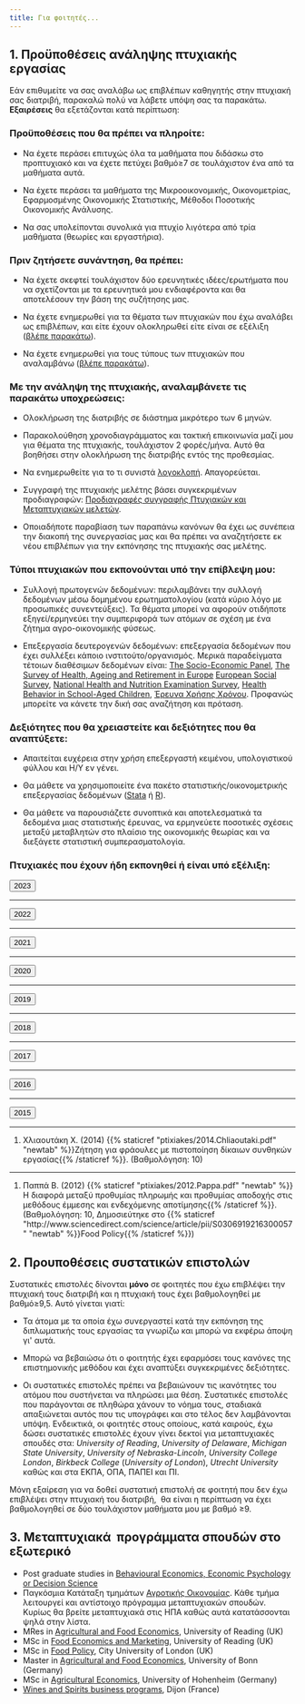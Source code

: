 ```yaml
---
title: Για φοιτητές...
---
```

<h2>1. Προϋποθέσεις ανάληψης πτυχιακής εργασίας</h2>

Εάν επιθυμείτε να σας αναλάβω ως επιβλέπων καθηγητής στην πτυχιακή σας διατριβή, παρακαλώ πολύ να λάβετε υπόψη σας τα παρακάτω. **Εξαιρέσεις** θα εξετάζονται κατά περίπτωση:

<h3>Προϋποθέσεις που θα πρέπει να πληροίτε:</h3>

- Να έχετε περάσει επιτυχώς όλα τα μαθήματα που διδάσκω στο προπτυχιακό και να έχετε πετύχει βαθμό≥7 σε τουλάχιστον ένα από τα μαθήματα αυτά.

- Να έχετε περάσει τα μαθήματα της Μικροοικονομικής, Οικονομετρίας, Εφαρμοσμένης Οικονομικής Στατιστικής, Μέθοδοι Ποσοτικής Οικονομικής Ανάλυσης.

- Να σας υπολείπονται συνολικά για πτυχίο λιγότερα από τρία μαθήματα (θεωρίες και εργαστήρια).


<h3>Πριν ζητήσετε συνάντηση, θα πρέπει:</h3>

- Να έχετε σκεφτεί τουλάχιστον δύο ερευνητικές ιδέες/ερωτήματα που να σχετίζονται με τα ερευνητικά μου ενδιαφέροντα και θα αποτελέσουν την βάση της συζήτησης μας.
 	
- Να έχετε ενημερωθεί για τα θέματα των πτυχιακών που έχω αναλάβει ως επιβλέπων, και είτε έχουν ολοκληρωθεί είτε είναι σε εξέλιξη (<a href="#thesis">βλέπε παρακάτω</a>).

- Να έχετε ενημερωθεί για τους τύπους των πτυχιακών που αναλαμβάνω (<a href="#thesistypes">βλέπε παρακάτω</a>).

<h3>Με την ανάληψη της πτυχιακής, αναλαμβάνετε τις παρακάτω υποχρεώσεις:</h3>

- Ολοκλήρωση της διατριβής σε διάστημα μικρότερο των 6 μηνών.

- Παρακολούθηση χρονοδιαγράμματος και τακτική επικοινωνία μαζί μου για θέματα της πτυχιακής, τουλάχιστον 2 φορές/μήνα. Αυτό θα βοηθήσει στην ολοκλήρωση της διατριβής εντός της προθεσμίας.

- Να ενημερωθείτε για το τι συνιστά [λογοκλοπή](https://el.wikipedia.org/wiki/%CE%9B%CE%BF%CE%B3%CE%BF%CE%BA%CE%BB%CE%BF%CF%80%CE%AE). Απαγορεύεται.

- Συγγραφή της πτυχιακής μελέτης βάσει συγκεκριμένων προδιαγραφών: [Προδιαγραφές συγγραφής Πτυχιακών και Μεταπτυχιακών μελετών](http://web.aoa.aua.gr/wp-content/uploads/2017/05/%CE%9F%CE%94%CE%97%CE%93%CE%99%CE%95%CE%A3-%CE%9A%CE%91%CE%99-%CE%A0%CE%A1%CE%9F%CE%94%CE%99%CE%91%CE%93%CE%A1%CE%91%CE%A6%CE%95%CE%A3-%CE%A3%CE%A5%CE%93%CE%93%CE%A1%CE%91%CE%A6%CE%97%CE%A3-%CE%A0%CE%A4%CE%A5%CE%A7%CE%99%CE%91%CE%9A%CE%A9%CE%9D-%CE%9C%CE%95%CE%9B%CE%95%CE%A4%CE%A9%CE%9D.pdf).

- Οποιαδήποτε παραβίαση των παραπάνω κανόνων θα έχει ως συνέπεια την διακοπή της συνεργασίας μας και θα πρέπει να αναζητήσετε εκ νέου επιβλέπων για την εκπόνησης της πτυχιακής σας μελέτης.

<h3><a name="thesistypes"></a>Τύποι πτυχιακών που εκπονούνται υπό την επίβλεψη μου:</h3>

- Συλλογή πρωτογενών δεδομένων: περιλαμβάνει την συλλογή δεδομένων μέσω δομημένου ερωτηματολογίου (κατά κύριο λόγο με προσωπικές συνεντεύξεις). Τα θέματα μπορεί να αφορούν οτιδήποτε εξηγεί/ερμηνεύει την συμπεριφορά των ατόμων σε σχέση με ένα ζήτημα αγρο-οικονομικής φύσεως.

- Επεξεργασία δευτερογενών δεδομένων: επεξεργασία δεδομένων που έχει συλλέξει κάποιο ινστιτούτο/οργανισμός. Μερικά παραδείγματα τέτοιων διαθέσιμων δεδομένων είναι: [The Socio-Economic Panel](https://www.diw.de/en/diw_02.c.222516.en/data.html), [The Survey of Health, Ageing and Retirement in Europe](http://www.share-project.org/) [European Social Survey](http://www.europeansocialsurvey.org/), [National Health and Nutrition Examination Survey](http://www.cdc.gov/nchs/nhanes.htm), [Health Behavior in School-Aged Children](http://www.hbsc.org/index.aspx), [Έρευνα Χρήσης Χρόνου](http://www.statistics.gr/statistics/-/publication/SFA30/). Προφανώς μπορείτε να κάνετε την δική σας αναζήτηση και πρόταση.


<h3>Δεξιότητες που θα χρειαστείτε και δεξιότητες που θα αναπτύξετε:</h3>

- Απαιτείται ευχέρεια στην χρήση επεξεργαστή κειμένου, υπολογιστικού φύλλου και Η/Υ εν γένει.

- Θα μάθετε να χρησιμοποιείτε ένα πακέτο στατιστικής/οικονομετρικής επεξεργασίας δεδομένων ([Stata](https://www.stata.com/) ή [R](https://www.r-project.org/)).

- Θα μάθετε να παρουσιάζετε συνοπτικά και αποτελεσματικά τα δεδομένα μιας στατιστικής έρευνας, να ερμηνεύετε ποσοτικές σχέσεις μεταξύ μεταβλητών στο πλαίσιο της οικονομικής θεωρίας και να διεξάγετε στατιστική συμπερασματολογία.


<h3><a name="thesis"></a>Πτυχιακές που έχουν ήδη εκπονηθεί ή είναι υπό εξέλιξη:</h3>
<div class="year-section">
    <button class="toggle-year">2023</button>
	<ol class="item-list">
<li>Καδδάς Α. (2023) Συμπεριφορά καταναλωτή ως προς εναλλακτικές συσκευασίες οίνου.</li>
<li>Πάτσου Α. (2023) Διερεύνηση προτιμήσεων και προθυμίας πληρωμής Ευρωπαίων καταναλωτών για premium συσκευασίες Ελληνικού εξαιρετικού παρθένου ελαιόλαδου. </li>
<li>Κορακίτη Μ. (2023) Επίδραση ανθρωπομορφικών παραγόντων στις στάσεις, συμπεριφορά και προθυμίας πληρωμής των καταναλωτών για προϊόντα τροφίμων.</li>
<li> Γριβοκωστοπούλου Χ. (2023) {{% staticref "ptixiakes/2023.Grivokostopoulou.pdf" "newtab" %}}Η χρωματική σύγκλιση και η οπτική ισορροπία στον σχεδιασμό συσκευασιών τροφίμων σε σχέση με τις επιλογές των καταναλωτών{{% /staticref %}}.  (Βαθμολόγηση: 10)</li>
<li> Δημούλη Ι. (2023) Έρευνα συμπεριφοράς καταναλωτή σχετικά με βιώσιμες συσκευασίες ιχθύοπροϊόντων </li>
<li> Γιώτης Θ. (2023) {{% staticref "ptixiakes/2023.Giotis.pdf" "newtab" %}}τάσεις, απόψεις και προθυμία πληρωμής των καταναλωτών για προσθήκη μικροφυκών στη παραγωγή τροφίμων{{% /staticref %}}.</li>
</ol>
</div>
<!-- CSS Styles -->
<style>
    .item-list {
        display: none;
        padding-left: 20px;
    }

    .toggle-year {
        background-color: #f0f0f0;
        border: none;
        cursor: pointer;
        padding: 5px 10px;
        margin-bottom: 5px;
        outline: none;
    }
</style>
<!-- JavaScript Functionality -->
<script>
    document.addEventListener("DOMContentLoaded", function () {
        const toggleButtons = document.querySelectorAll(".toggle-year");

        toggleButtons.forEach(function (button) {
            button.addEventListener("click", function () {
                const itemList = this.nextElementSibling; // Get the next sibling, which is the item list
                if (itemList.style.display === "none" || itemList.style.display === "") {
                    itemList.style.display = "block"; // Show the list items
                } else {
                    itemList.style.display = "none"; // Hide the list items
                }
            });
        });
    });
</script>
<hr />

<div class="year-section">
    <button class="toggle-year">2022</button>
	<ol class="item-list">
 	 <li>Γιακουμής Ν. (2022) {{% staticref "ptixiakes/2022.Giakoumis.pdf" "newtab" %}}Μια εμπειρική διερεύνηση της συμπεριφοράς των καταναλωτών ως προς τις σημάνσεις εμπρόσθιου πεδίου διατροφικής δήλωσης{{% /staticref %}}.  (Βαθμολόγηση: 10) </li>
    <li> Αμοιρίδου Θ. (2022) {{% staticref "ptixiakes/2022.Amοiridou.pdf" "newtab" %}}Στάσεις, απόψεις και προθυμία πληρωμής των καταναλωτών για οίνους παλαιωμένους στον πυθμένα της θάλασσας{{% /staticref %}}.  (Βαθμολόγηση: 10) </li>
	 <li> Χρονοπούλου Β. (2022) {{% staticref "ptixiakes/2022.Chronopoulou.pdf" "newtab" %}}Η επίδραση του ανθρωπομορφισμού στις στάσεις, αντιλήψεις και προθυμία πληρωμής των καταναλωτών για προϊόντα τροφίμων{{% /staticref %}}.  (Βαθμολόγηση: 10) </li>
	 <li>Δουκέρη Δ.-Γ. (2022) {{% staticref "ptixiakes/2022.Doukeri.pdf" "newtab" %}}Προσδιοριστικοί παράγοντες αγοράς προϊόντων από διαδικτυακά καταστήματα πριν και μετά την καραντίνα εν μέσω της πανδημίας COVID-19{{% /staticref %}}.  (Βαθμολόγηση: 10)</li>
	<li>Ανατολίτης Κ. (2022) {{% staticref "ptixiakes/2022.Anatolitis.pdf" "newtab" %}}Έρευνα προθυμίας αποδοχής και προθυμίας πληρωμής του καταναλωτή για προϊόν αρτοποιίας από άλευρο του δημητριακού Tritordeum (σιταροκρίθαρο){{% /staticref %}}.  (Βαθμολόγηση: 10)</li>
	<li>Γεωργοπούλου Α. (2022) Στάση και συμπεριφορά καταναλωτών απέναντι σε τρόφιμα που περιέχουν ανακυκλωμένα συστατικά τροφίμων (upcycled ingredients)  (Βαθμολόγηση: 8,5)</li>
	<li>Πατρώνας Ν. (2022) {{% staticref "ptixiakes/2022.Patronas.pdf" "newtab" %}}Στάση και απόψεις των καταναλωτών για καταστήματα πώλησης τροφίμων χωρίς ταμεία (Go stores){{% /staticref %}}.  (Βαθμολόγηση: 9,5)</li>
</ol>
</div>

<hr />

<div class="year-section">
    <button class="toggle-year">2021</button>
	<ol class="item-list">
 	<li>Δαμβακάρης Θ. (2021) {{% staticref "ptixiakes/2021.Damvakaris.pdf" "newtab" %}}Προθυμία πληρωμής παραγωγών για τεχνολογία επαυξημένης πραγματικότητας στην γεωργική παραγωγή{{% /staticref %}}. (Βαθμολόγηση: 10)</li>
	<li>Κανταλή Ν. (2021) {{% staticref "ptixiakes/2021.Kantali.pdf" "newtab" %}}Προθυμία διακράτησης κρυπτονομισμάτων από τους καταναλωτές και ο ρόλος της αποδοχής τους ως μέσο συναλλαγής από τα καταστήματα πώλησης τροφίμων{{% /staticref %}}. (Βαθμολόγηση: 10)</li>
 	<li>Αποστολόπουλος Γ. (2021) {{% staticref "ptixiakes/2021.Apostolopoulos.pdf" "newtab" %}}Καινοφανή τρόφιμα, προτιμήσεις για κίνδυνο και νεοφοβία: Μια εμπειρική διερεύνηση{{% /staticref %}}. (Βαθμολόγηση: 10)</li>
 	<li>Κορακίτη Μ. (2021) {{% staticref "ptixiakes/2021.Korakiti.pdf" "newtab" %}}Μη γραμμικές επιδράσεις σε γραμμικά και μη-γραμμικά υποδείγματα πιθανοτήτων: Μια εμπειρική εφαρμογή στην συμπεριφορά καταναλωτή γύρω από τα τρόφιμα{{% /staticref %}}. (Βαθμολόγηση: 10)</li>
 	<li>Αμαράντου Α.-Μ. (2021) Καταναλωτική συμπεριφορά γονέων και παιδιών στην επιλογή παιδικού παγωτού. (Βαθμολόγηση: 8)</li>
 	<li>Λάβδας Ε. (2021) {{% staticref "ptixiakes/2021.Lavdas.pdf" "newtab" %}}Προσδιοριστικοί παράγοντες και προθυμία πληρωμής καταναλωτών για φρέσκα λαχανικά καλλιεργούμενα σε θαλάμους κάθετης καλλιέργειας (vertical farms) σε σούπερ μάρκετ{{% /staticref %}}. (Βαθμολόγηση: 9)</li>
 	<li>Τσατσούλης Δ. (2021) {{% staticref "ptixiakes/2021.Tsatsoulis.pdf" "newtab" %}}Μια εμπειρική διερεύνηση της μεταβολής των προτιμήσεων των καταναλωτών λόγω της επίδρασης του φαινομένου του δελεασμού (decoy effect) σε προϊόντα φρούτων και λαχανικών{{% /staticref %}}. (Βαθμολόγηση: 9,5)</li>
</ol>
</div>

<hr />

<div class="year-section">
    <button class="toggle-year">2020</button>
	<ol class="item-list">
 	<li>Παπαμιχαλόπουλος Α. (2020) {{% staticref "ptixiakes/2020.Papamichalopoulos.pdf" "newtab" %}}Προσδιοριστικοί παράγοντες αποδοχής και προθυμία πληρωμής αποστάγματος παραγόμενο από ορό γάλακτος{{% /staticref %}}. (Βαθμολόγηση: 10)</li>
 	<li>Αυδίκου Λ. (2020) Προθυμία πληρωμής καταναλωτών για ελαιόλαδο με ισχυρισμό υγείας. (Βαθμολόγηση: 9)</li>
 	<li>Κωλέττη Δ. (2020) {{% staticref "ptixiakes/2020.Koletti.pdf" "newtab" %}}Στάση και συμπεριφορά των καταναλωτών απέναντι στα ηλεκτρονικά σούπερ μάρκετ{{% /staticref %}}. (Βαθμολόγηση: 10)</li>
 	<li>Γιώτης Θ. (2020) {{% staticref "ptixiakes/2020.Giotis.pdf" "newtab" %}}Στάση και συμπεριφορά των καταναλωτών απέναντι σε τρόφιμα με πρωτεΐνη εντόμων{{% /staticref %}}. (Βαθμολόγηση: 10)</li>
 	<li>Ρεγκούτα Ε. (2020) {{% staticref "ptixiakes/2020.Regouta.pdf" "newtab" %}}Έρευνα αγοράς για την καταναλωτική αποδοχή κρασιών με ετικέτα Γεωπονικού Πανεπιστημίου Αθηνών{{% /staticref %}}. (Βαθμολόγηση: 9,5)</li>
 	<li>Ελευθερούδη Μ. (2020) {{% staticref "ptixiakes/2020.Eleftheroudi.pdf" "newtab" %}}Προθυμία πληρωμής παραγωγών βάμβακος για εντομοκτόνα φάρμακα{{% /staticref %}}. (Βαθμολόγηση: 10)</li>
 	<li>Τσιρικοπούλου Α. (2020) {{% staticref "ptixiakes/2020.Tsirikopoulou.pdf" "newtab" %}}Σχολικός εκφοβισμός, παιδική παχυσαρκία και διατροφική συμπεριφορά{{% /staticref %}}. (Βαθμολόγηση: 10)</li>
 	<li>Μαρκάκη Φ. (2020) {{% staticref "ptixiakes/2020.Markaki.pdf" "newtab" %}}Επίδραση του τύπου του πώματος στους γυάλινους περιέκτες οίνων στην προθυμία πληρωμής των καταναλωτών κρασιού{{% /staticref %}}. (Βαθμολόγηση: 10)</li>
 	<li>Μαναρίτσα Β.-Δ. (2020) {{% staticref "ptixiakes/2020.Manaritsa.pdf" "newtab" %}}Αποδοχή και στάσεις των καταναλωτών απέναντι σε εργαστηριακά κατασκευασμένο κρέας{{% /staticref %}}. (Βαθμολόγηση: 10)</li>
</ol>
</div>

<hr />

<div class="year-section">
    <button class="toggle-year">2019</button>
	<ol class="item-list">
 	<li>Ζερκούλης Δ. (2019) Έρευνα αγοράς για συνήθειες κατανάλωσης αποξηραμένων σύκων και προθυμία πληρωμής. (Βαθμολόγηση: 9)</li>
 	<li>Γεωργίου Μ. (2019) Προσδιοριστικοί παράγοντες αποδοχής γενετικά τροποποιημένων τροφίμων. (Βαθμολόγηση: 7)</li>
 	<li>Παπαδοπούλου Ε. (2019) {{% staticref "ptixiakes/2019.Papadopoulou.pdf" "newtab" %}}Ο ρόλος της χώρας προέλευσης και η στάση των καταναλωτών απέναντι σε προϊόν σοκολάτας δίκαιου εμπορίου{{% /staticref %}}. (Βαθμολόγηση: 10)</li>
 	<li>Μπιρμπίλη Ε. (2019) {{% staticref "ptixiakes/2019.Birbili.pdf" "newtab" %}}Προσδιοριστικοί παράγοντες στάσεων και απόψεων πολιτών απέναντι στη νομιμοποίηση και χρήση φαρμακευτικής κάνναβης{{% /staticref %}}. (Βαθμολόγηση: 9,5)</li>
 	<li>Μαρίγκου Ρ. (2019) {{% staticref "ptixiakes/2019.Marigkou.pdf" "newtab" %}}Προσδιοριστικοί παράγοντες αποδοχής και προθυμίας πληρωμής μπλε κρασιού{{% /staticref %}}. (Βαθμολόγηση: 10)</li>
</ol>
</div>

<hr />

<div class="year-section">
    <button class="toggle-year">2018</button>
	<ol class="item-list">
 	<li>Βιτωράτος Η. (2018) {{% staticref "ptixiakes/2018.Vitoratos.pdf" "newtab" %}}Προθυμία πληρωμής παραγωγών αμπέλου για μυκητοκτόνα φάρμακα στον νομό Κορινθίας{{% /staticref %}}.  (Βαθμολόγηση: 10)</li>
 	<li>Σταμούλης Σ. (2018) {{% staticref "ptixiakes/2018.Stamoulis.pdf" "newtab" %}}Προθυμία πληρωμής καταναλωτή για ειδικές κατηγορίες τομάτας και η επίδραση της συσκευασίας{{% /staticref %}}. (Βαθμολόγηση: 10)</li>
 	<li>Κουτσαυτάκης Γ. (2018) {{% staticref "ptixiakes/2018.Koutsautakis.pdf" "newtab" %}}Προθυμίας πληρωμής για τσίπουρο αρωματισμένο με ρινίσματα δρυός και ο ρόλος της γευστικής δοκιμής{{% /staticref %}}. (Βαθμολόγηση: 9)</li>
</ol>
</div>

<hr />

<div class="year-section">
    <button class="toggle-year">2017</button>
	<ol class="item-list">
 	<li>Πάτσο Α. (2017) {{% staticref "ptixiakes/2017.Patso.pdf" "newtab" %}}Προσδιοριστικοί παράγοντες που επηρεάζουν την καταβολή φιλοδώρηματος σε χώρο εστίασης{{% /staticref %}}. (Βαθμολόγηση: 10)</li>
 	<li>Πέτρου Ν. (2017) {{% staticref "ptixiakes/2017.Petrou.pdf" "newtab" %}}Η επίδραση διαφόρων χαρακτηριστικών στην προθυμία πληρωμής για μέλι: Αποτελέσματα από ένα πείραμα επιλογής{{% /staticref %}}. (Βαθμολόγηση: 10)</li>
</ol>
</div>

<hr />

<div class="year-section">
    <button class="toggle-year">2016</button>
	<ol class="item-list">
 	<li>Πετράκης Ε. (2016) {{% staticref "ptixiakes/2016.Petrakis.pdf" "newtab" %}}Διαχρονική σταθερότητα προτιμήσεων υπό κίνδυνο και διαχρονικών προτιμήσεων{{% /staticref %}}. (Βαθμολόγηση: 10)</li>
 	<li>Καράλλης Χ. (2016) {{% staticref "ptixiakes/2016.Karalis.pdf" "newtab" %}}Η δαπάνη χρόνου προς διάφορες δραστηριότητες ως προσδιοριστικός παράγοντας της υγείας: Δεδομένα από την ελληνική Έρευνα Χρήσης Χρόνου{{% /staticref %}}. (Βαθμολόγηση: 10)</li>
 	<li>Σκουλικαρίτη Γ. (2016) {{% staticref "ptixiakes/2016.Skoulikariti.pdf" "newtab" %}}Δείκτες Μεσογειακής διατροφής και υγεία: Μια πειραματική προσέγγιση{{% /staticref %}}. (Βαθμολόγηση: 10)</li>
 	<li>Κεχαγιά Β. (2016) {{% staticref "ptixiakes/2016.Kechagia.pdf" "newtab" %}}Επίδραση οσφρητικών παραγόντων στην προθυμία πληρωμής των καταναλωτών και στη συμπεριφορά τους υπό κίνδυνο{{% /staticref %}}. (Βαθμολόγηση: 10, Δημοσιεύτηκε στο {{% staticref "https://doi.org/10.1016/j.socec.2017.07.005" "newtab" %}}Journal of Behavioral and Experimental Economics{{% /staticref %}})</li>
 	<li>Κίτσης Β. (2016) {{% staticref "ptixiakes/2016.Kitsis.pdf" "newtab" %}}Προσδιοριστικοί παράγοντες προθυμίας πληρωμής για προϊόν νανοτεχνολογίας φυσικού χυμού{{% /staticref %}}. (Βαθμολόγηση: 10)</li>
 	<li>Κώτσης Α. (2016) {{% staticref "ptixiakes/2016.Kotsis.pdf" "newtab" %}}Ζήτηση για προϊόν μοσχαρίσιου κρέατος με συσκευασία «έξυπνης» ετικέτας{{% /staticref %}}. (Βαθμολόγηση: 9,5)</li>
 	<li>Πανουργιά Π. (2016) {{% staticref "ptixiakes/2016.Panourgia.pdf" "newtab" %}}Ζήτηση για διατροφικό προϊόν ενεργειακής μπάρας με βιομηχανική κάνναβη{{% /staticref %}}. (Βαθμολόγηση: 9)</li>
</ol>
</div>

<hr />

<div class="year-section">
    <button class="toggle-year">2015</button>
	<ol class="item-list">
 	<li>Λαγουδάκης Α. (2015) {{% staticref "ptixiakes/2015.Lagoudakis.pdf" "newtab" %}}Η χώρα προέλευσης ως παράγοντας της ζήτησης για προϊόντα φραγκόσυκου{{% /staticref %}}. (Βαθμολόγηση: 10)</li>
 	<li>Δημητρόπουλος Α. (2015) {{% staticref "ptixiakes/2015.Dimitropoulos.pdf" "newtab" %}}Ζήτηση για προϊόντα αναψυκτικών βιοδιασπώμενης συσκευασίας{{% /staticref %}}. (Βαθμολόγηση: 9,5)</li>
</ol>
</div>

<hr />

<ol>
 	<li>Χλιαουτάκη Χ. (2014) {{% staticref "ptixiakes/2014.Chliaoutaki.pdf" "newtab" %}}Ζήτηση για φράουλες με πιστοποίηση δίκαιων συνθηκών εργασίας{{% /staticref %}}. (Βαθμολόγηση: 10)</li>
</ol>

<hr />

<ol>
 	<li>Παππά Β. (2012) {{% staticref "ptixiakes/2012.Pappa.pdf" "newtab" %}}Η διαφορά μεταξύ προθυμίας πληρωμής και προθυμίας αποδοχής στις μεθόδους έμμεσης και ενδεχόμενης αποτίμησης{{% /staticref %}}. (Βαθμολόγηση: 10, Δημοσιεύτηκε στο {{% staticref "http://www.sciencedirect.com/science/article/pii/S0306919216300057" "newtab" %}}Food Policy{{% /staticref %}}) </li>
</ol>

<h2>2. Προυποθέσεις συστατικών επιστολών</h2>

Συστατικές επιστολές δίνονται **μόνο** σε φοιτητές που έχω επιβλέψει την πτυχιακή τους διατριβή και η πτυχιακή τους έχει βαθμολογηθεί με βαθμό≥9,5. Αυτό γίνεται γιατί:

- Τα άτομα με τα οποία έχω συνεργαστεί κατά την εκπόνηση της διπλωματικής τους εργασίας τα γνωρίζω και μπορώ να εκφέρω άποψη γι' αυτά.

- Μπορώ να βεβαιώσω ότι ο φοιτητής έχει εφαρμόσει τους κανόνες της επιστημονικής μεθόδου και έχει αναπτύξει συγκεκριμένες δεξιότητες.

- Οι συστατικές επιστολές πρέπει να βεβαιώνουν τις ικανότητες του ατόμου που συστήνεται να πληρώσει μια θέση. Συστατικές επιστολές που παράγονται σε πληθώρα χάνουν το νόημα τους, σταδιακά απαξιώνεται αυτός που τις υπογράφει και στο τέλος δεν λαμβάνονται υπόψη. Ενδεικτικά, οι φοιτητές στους οποίους, κατά καιρούς, έχω δώσει συστατικές επιστολές έχουν γίνει δεκτοί για μεταπτυχιακές σπουδές στα: <em>University of Reading</em>, <em>University of Delaware</em>, <em>Michigan State University</em>, <em>University of Nebraska-Lincoln</em>, <em>University College London</em>, <em>Birkbeck College </em>(<em>University of London</em>), <em><em>Utrecht University </em></em>καθώς και στα ΕΚΠΑ, ΟΠΑ, ΠΑΠΕΙ και ΠΙ.

Μόνη εξαίρεση για να δοθεί συστατική επιστολή σε φοιτητή που δεν έχω επιβλέψει στην πτυχιακή του διατριβή,  θα είναι η περίπτωση να έχει βαθμολογηθεί σε δύο τουλάχιστον μαθήματα μου με βαθμό ≥9.

<h2>3. Μεταπτυχιακά  προγράμματα σπουδών στο εξωτερικό</h2>
<ul>
 	<li>Post graduate studies in <a href="https://www.behavioraleconomics.com/resources/be-grad-programs/" target="_blank" rel="noopener">Behavioural Economics, Economic Psychology or Decision Science</a></li>
 	<li>Παγκόσμια Κατάταξη τμημάτων <a href="https://ideas.repec.org/top/top.agecon.html" target="_blank" rel="noopener">Αγροτικής Οικονομίας</a>. Κάθε τμήμα λειτουργεί και αντίστοιχο πρόγραμμα μεταπτυχιακών σπουδών. Κυρίως θα βρείτε μεταπτυχιακά στις ΗΠΑ καθώς αυτά κατατάσσονται ψηλά στην λίστα.</li>
 	<li>MRes in <a href="http://www.reading.ac.uk/ready-to-study/study/subject-area/international-development-and-applied-economics-pg/mres-agricultural-and-food-economics.aspx" target="_blank" rel="noopener">Agricultural and Food Economics</a>, University of Reading (UK)</li>
 	<li>MSc in <a href="http://www.reading.ac.uk/ready-to-study/study/subject-area/international-development-and-applied-economics-pg/msc-food-economics-and-marketing.aspx" target="_blank" rel="noopener">Food Economics and Marketing</a>, University of Reading (UK)</li>
 	<li>MSc in <a href="https://www.city.ac.uk/study/courses/postgraduate/food-policy" target="_blank" rel="noopener">Food Policy</a>, City University of London (UK)</li>
 	<li>Master in <a href="https://www.uni-bonn.de/studium/vor-dem-studium/faecher/agricultural-and-food-economics-afeco" target="_blank" rel="noopener">Agricultural and Food Economics</a>, University of Bonn (Germany)</li>
 	<li>MSc in <a href="https://www.uni-hohenheim.de/en/agricultural-economics-masters" target="_blank" rel="noopener">Agricultural Economics</a>, University of Hohenheim (Germany)</li>
 	<li><a href="https://www.bsb-education.com/en/school-of-wine-and-spirits-business.html" target="_blank" rel="noopener">Wines and Spirits business programs</a>, Dijon (France)</li>
</ul>